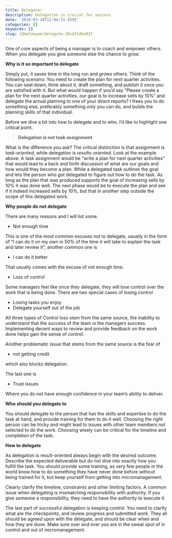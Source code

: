 ```yaml
---
title: Delegate!
description: Delegation is crucial for success
date: '2019-03-24T12:04:31.559Z'
categories: []
keywords: []
slug: /@matanyam/delegate-20cd31d6a82f
---
```


One of core aspects of being a manager is to coach and empower others. When you delegate you give someone else the chance to grow.

**Why is it so important to delegate**

Simply put, it saves time in the long run and grows others. Think of the following scenario: You need to create the plan for next quarter activities. You can seat down, think about it, draft something, and publish it once you are satisfied with it. But what would happen if you’d say “Please create a plan for the next quarter activities, our goal is to increase sells by 10%” and delegate the actual planning to one of your direct reports? I frees you to do something else, preferably something only you can do, and builds the planning skills of that individual.

Before we dive a bit into how to delegate and to who, I’d like to highlight one critical point.

> **Delegation is not task assignment**

What is the difference you ask? The critical distinction is that assignment is _task-oriented_, while delegation is _results-oriented_. Look at the example above. A task assignment would be “write a plan for next quarter activities” that would lead to a back and forth discussion of what are our goals and how would they become a plan. While a delegated task outlines the goal and lets the person who got delegated to figure out how to do the task. As long as the plan that was produced supports the goal of increasing sells by 10% it was done well. The next phase would be to execute the plan and see if it indeed increased sells by 10%, but that in another step outside the scope of this delegated work.

**Why people do not delegate**

There are many reasons and I will list some.

*   Not enough time

This is one of the most common excuses not to delegate, usually in the form of “I can do it on my own in 50% of the time it will take to explain the task and later review it”, another common one is

*   I can do it better

That usually comes with the excuse of not enough time.

*   Loss of control

Some managers feel like once they delegate, they will lose control over the work that is being done. There are two special cases of losing control

*   Losing tasks you enjoy
*   Delegate yourself out of the job

All three types of Control loss stem from the same source, the inability to understand that the success of the team is the managers success. Implementing decent ways to review and provide feedback on the work done helps gain the sense of control.

Another problematic issue that stems from the same source is the fear of

*   not getting credit

which also blocks delegation.

The last one is

*   Trust issues

Where you do not have enough confidence in your team’s ability to deliver.

**Who should you delegate to**

You should delegate to the person that has the skills and expertise to do the task at hand, and provide training for them to do it well. Choosing the right person can be tricky and might lead to issues with other team members not selected to do the work. Choosing wisely can be critical for the timeline and completion of the task.

**How to delegate**

As delegation is result-oriented always begin with the desired outcome. Describe the expected deliverable but do not dive into exactly how you fulfill the task. You should provide some training, as very few people in the world know how to do something they have never done before without being trained for it, but keep yourself from getting into micromanagement.

Clearly clarify the timeline, constraints and other limiting factors. A common issue when delegating is mismatching responsibility with authority. If you give someone a responsibility, they need to have the authority to execute it.

The last part of successful delegation is keeping control. You need to clarify what are the checkpoints, and review progress and submitted work. They all should be agreed upon with the delegate, and should be clear when and how they are done. Make sure over and over you are in the sweat spot of in control and out of micromanagement.